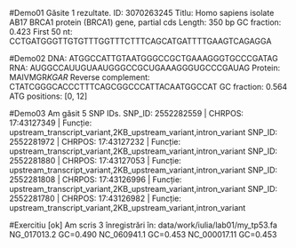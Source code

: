 #Demo01
Găsite 1 rezultate.
ID: 3070263245
Titlu: Homo sapiens isolate AB17 BRCA1 protein (BRCA1) gene, partial cds
Length: 350 bp
GC fraction: 0.423
First 50 nt: CCTGATGGGTTGTGTTTGGTTTCTTTCAGCATGATTTTGAAGTCAGAGGA


#Demo02
DNA: ATGGCCATTGTAATGGGCCGCTGAAAGGGTGCCCGATAG
RNA: AUGGCCAUUGUAAUGGGCCGCUGAAAGGGUGCCCGAUAG
Protein: MAIVMGR*KGAR*
Reverse complement: CTATCGGGCACCCTTTCAGCGGCCCATTACAATGGCCAT
GC fraction: 0.564
ATG positions: [0, 12]


#Demo03
Am găsit 5 SNP IDs.
SNP_ID: 2552282559 | CHRPOS: 17:43127349 | Funcție: upstream_transcript_variant,2KB_upstream_variant,intron_variant
SNP_ID: 2552281972 | CHRPOS: 17:43127232 | Funcție: upstream_transcript_variant,2KB_upstream_variant,intron_variant
SNP_ID: 2552281880 | CHRPOS: 17:43127053 | Funcție: upstream_transcript_variant,2KB_upstream_variant,intron_variant
SNP_ID: 2552281808 | CHRPOS: 17:43126996 | Funcție: upstream_transcript_variant,2KB_upstream_variant,intron_variant
SNP_ID: 2552281780 | CHRPOS: 17:43126982 | Funcție: upstream_transcript_variant,2KB_upstream_variant,intron_variant


#Exercitiu
[ok] Am scris 3 înregistrări în: data/work/iulia/lab01/my_tp53.fa
NG_017013.2     GC=0.490
NC_060941.1     GC=0.453
NC_000017.11    GC=0.453